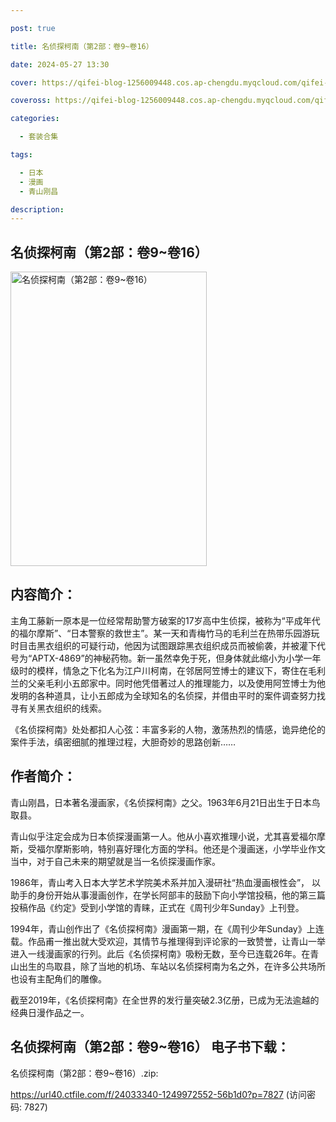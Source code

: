 ```yaml
---

post: true

title: 名侦探柯南（第2部：卷9~卷16）

date: 2024-05-27 13:30

cover: https://qifei-blog-1256009448.cos.ap-chengdu.myqcloud.com/qifei-blog/65ee4fc59f345e8d0322d564.jpg

coveross: https://qifei-blog-1256009448.cos.ap-chengdu.myqcloud.com/qifei-blog/65ee4fc59f345e8d0322d564.jpg

categories:

  - 套装合集

tags:

  - 日本
  - 漫画
  - 青山刚昌

description:
---
```


## 名侦探柯南（第2部：卷9~卷16）
<img alt="名侦探柯南（第2部：卷9~卷16） " class="aligncenter loading" data-was-processed="true" decoding="async" fetchpriority="high" height="471" src="https://qifei-blog-1256009448.cos.ap-chengdu.myqcloud.com/qifei-blog/65ee4fc59f345e8d0322d564.jpg" style="cursor: zoom-in;" width="314"/>

## 内容简介：

主角工藤新一原本是一位经常帮助警方破案的17岁高中生侦探，被称为“平成年代的福尔摩斯”、“日本警察的救世主”。某一天和青梅竹马的毛利兰在热带乐园游玩时目击黑衣组织的可疑行动，他因为试图跟踪黑衣组织成员而被偷袭，并被灌下代号为“APTX-4869”的神秘药物。新一虽然幸免于死，但身体就此缩小为小学一年级时的模样，情急之下化名为江户川柯南，在邻居阿笠博士的建议下，寄住在毛利兰的父亲毛利小五郎家中。同时他凭借著过人的推理能力，以及使用阿笠博士为他发明的各种道具，让小五郎成为全球知名的名侦探，并借由平时的案件调查努力找寻有关黑衣组织的线索。<br/>

《名侦探柯南》处处都扣人心弦：丰富多彩的人物，激荡热烈的情感，诡异绝伦的案件手法，缜密细腻的推理过程，大胆奇妙的思路创新……

## 作者简介：

青山刚昌，日本著名漫画家，《名侦探柯南》之父。1963年6月21日出生于日本鸟取县。<br/>

青山似乎注定会成为日本侦探漫画第一人。他从小喜欢推理小说，尤其喜爱福尔摩斯，受福尔摩斯影响，特别喜好理化方面的学科。他还是个漫画迷，小学毕业作文当中，对于自己未来的期望就是当一名侦探漫画作家。<br/>

1986年，青山考入日本大学艺术学院美术系并加入漫研社“热血漫画根性会”， 以助手的身份开始从事漫画创作，在学长阿部丰的鼓励下向小学馆投稿，他的第三篇投稿作品《约定》受到小学馆的青睐，正式在《周刊少年Sunday》上刊登。<br/>

1994年，青山创作出了《名侦探柯南》漫画第一期，在《周刊少年Sunday》上连载。作品甫一推出就大受欢迎，其情节与推理得到评论家的一致赞誉，让青山一举进入一线漫画家的行列。此后《名侦探柯南》吸粉无数，至今已连载26年。在青山出生的鸟取县，除了当地的机场、车站以名侦探柯南为名之外，在许多公共场所也设有主配角们的雕像。<br/>

截至2019年，《名侦探柯南》在全世界的发行量突破2.3亿册，已成为无法逾越的经典日漫作品之一。

## 名侦探柯南（第2部：卷9~卷16） 电子书下载：



名侦探柯南（第2部：卷9~卷16）.zip: 

https://url40.ctfile.com/f/24033340-1249972552-56b1d0?p=7827 (访问密码: 7827)
